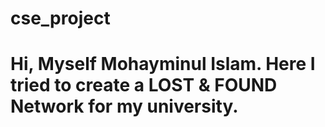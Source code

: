 # cse_project
<h1>Hi, Myself Mohayminul Islam. Here I tried to create a LOST & FOUND Network for my university.</h1>
